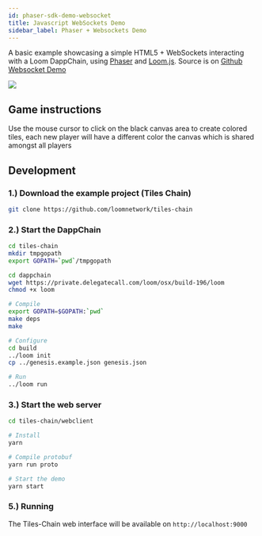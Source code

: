 ```yaml
---
id: phaser-sdk-demo-websocket
title: Javascript WebSockets Demo
sidebar_label: Phaser + Websockets Demo
---
```


A basic example showcasing a simple HTML5 + WebSockets interacting with a Loom DappChain, using [Phaser](http://phaser.io) and [Loom.js](https://github.com/loomnetwork/loom-js). Source is on [Github Websocket Demo](https://github.com/loomnetwork/tiles-chain)

![](https://camo.githubusercontent.com/9d49b0ce78d692e69d1dd571bc8d1aafe5b806a8/68747470733a2f2f647a776f6e73656d72697368372e636c6f756466726f6e742e6e65742f6974656d732f315232363044327030713370304d33693232304a2f53637265656e2532305265636f7264696e67253230323031382d30352d3232253230617425323031302e3233253230414d2e6769663f763d3961353539316139)


Game instructions
----

Use the mouse cursor to click on the black canvas area to create colored tiles, each new player will have a different color the canvas which is shared amongst all players

Development
----

### 1.) Download the example project (Tiles Chain)

```bash
git clone https://github.com/loomnetwork/tiles-chain
```

### 2.) Start the DappChain

```bash
cd tiles-chain
mkdir tmpgopath
export GOPATH=`pwd`/tmpgopath

cd dappchain
wget https://private.delegatecall.com/loom/osx/build-196/loom
chmod +x loom

# Compile
export GOPATH=$GOPATH:`pwd`
make deps
make

# Configure
cd build
../loom init
cp ../genesis.example.json genesis.json

# Run
../loom run
```

### 3.) Start the web server

```bash
cd tiles-chain/webclient

# Install
yarn

# Compile protobuf
yarn run proto

# Start the demo
yarn start

```

### 5.) Running

The Tiles-Chain web interface will be available on `http://localhost:9000`
